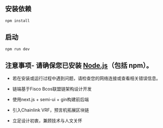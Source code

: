 ## 安装依赖
```npm install```  

## 启动  

```npm run dev```  

## 注意事项- 请确保您已安装 [Node.js](https://nodejs.org/)（包括 npm）。  
- 若在安装或运行过程中遇到问题，请检查您的网络连接或查看相关错误信息。
- 链端基于Fisco Bcos联盟链架构设计开发

- 使用next.js + semi-ui + gin构建前后端

- 引入Chainlink VRF，预言机拓展区块链

- 立足设计初衷，兼顾技术与人文关怀
